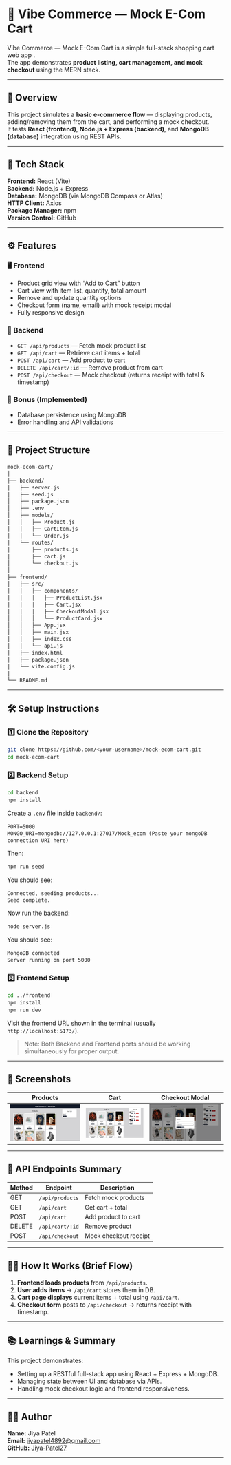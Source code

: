 # 🛒 Vibe Commerce — Mock E-Com Cart

Vibe Commerce — Mock E-Com Cart is a simple full-stack shopping cart web app .  
The app demonstrates **product listing, cart management, and mock checkout** using the MERN stack.

---

## 🚀 Overview

This project simulates a **basic e-commerce flow** — displaying products, adding/removing them from the cart, and performing a mock checkout.  
It tests **React (frontend)**, **Node.js + Express (backend)**, and **MongoDB (database)** integration using REST APIs.

---

## 🧰 Tech Stack

**Frontend:** React (Vite)  
**Backend:** Node.js + Express  
**Database:** MongoDB (via MongoDB Compass or Atlas)  
**HTTP Client:** Axios  
**Package Manager:** npm  
**Version Control:** GitHub

---

## ⚙️ Features

### 🖥️ Frontend
- Product grid view with “Add to Cart” button  
- Cart view with item list, quantity, total amount  
- Remove and update quantity options  
- Checkout form (name, email) with mock receipt modal  
- Fully responsive design  

### 🔗 Backend
- `GET /api/products` — Fetch mock product list  
- `GET /api/cart` — Retrieve cart items + total  
- `POST /api/cart` — Add product to cart  
- `DELETE /api/cart/:id` — Remove product from cart  
- `POST /api/checkout` — Mock checkout (returns receipt with total & timestamp)  

### 💾 Bonus (Implemented)
- Database persistence using MongoDB  
- Error handling and API validations  

---

## 📂 Project Structure

```
mock-ecom-cart/
│
├── backend/
│   ├── server.js
│   ├── seed.js
│   ├── package.json
│   ├── .env
│   ├── models/
│   │   ├── Product.js
│   │   ├── CartItem.js
│   │   └── Order.js
│   └── routes/
│       ├── products.js
│       ├── cart.js
│       └── checkout.js
│
├── frontend/
│   ├── src/
│   │   ├── components/
│   │   │   ├── ProductList.jsx
│   │   │   ├── Cart.jsx
│   │   │   ├── CheckoutModal.jsx
│   │   │   └── ProductCard.jsx
│   │   ├── App.jsx
│   │   ├── main.jsx
│   │   ├── index.css
│   │   └── api.js
│   ├── index.html
│   ├── package.json
│   └── vite.config.js
│
└── README.md
```

---

## 🛠️ Setup Instructions

### 1️⃣ Clone the Repository
```bash
git clone https://github.com/<your-username>/mock-ecom-cart.git
cd mock-ecom-cart
```

### 2️⃣ Backend Setup
```bash
cd backend
npm install
```
Create a `.env` file inside `backend/`:
```
PORT=5000
MONGO_URI=mongodb://127.0.0.1:27017/Mock_ecom (Paste your mongoDB connection URI here)
```
Then:
```bash
npm run seed  
```
You should see:
```
Connected, seeding products...
Seed complete.
```

Now run the backend:
```bash
node server.js
```
You should see:
```
MongoDB connected
Server running on port 5000
```

### 3️⃣ Frontend Setup
```bash
cd ../frontend
npm install
npm run dev
```
Visit the frontend URL shown in the terminal (usually `http://localhost:5173/`).

>Note: Both Backend and Frontend ports should be working simultaneously for proper output.

---

## 📸 Screenshots

| Products | Cart | Checkout Modal |
|----------------|------------|----------------|
| ![Products](Frontend\public\products.png) | ![Cart](Frontend\public\cart.png) | ![Checkout](Frontend\public\checkout.png) |

---

## 🧾 API Endpoints Summary

| Method | Endpoint | Description |
|---------|-----------|-------------|
| GET | `/api/products` | Fetch mock products |
| GET | `/api/cart` | Get cart + total |
| POST | `/api/cart` | Add product to cart |
| DELETE | `/api/cart/:id` | Remove product |
| POST | `/api/checkout` | Mock checkout receipt |

---

## 🧑‍💻 How It Works (Brief Flow)

1. **Frontend loads products** from `/api/products`.  
2. **User adds items** → `/api/cart` stores them in DB.  
3. **Cart page displays** current items + total using `/api/cart`.  
4. **Checkout form** posts to `/api/checkout` → returns receipt with timestamp.  

---

<!-- ## 🎥 Demo Video

📹 **Demo Video:** [Watch Here](https://youtu.be/your-demo-link) *(1–2 min overview)*

--- -->

## 📚 Learnings & Summary

This project demonstrates:
- Setting up a RESTful full-stack app using React + Express + MongoDB.  
- Managing state between UI and database via APIs.  
- Handling mock checkout logic and frontend responsiveness.  

---

## 🧑‍💼 Author

**Name:** Jiya Patel  
**Email:** jiyapatel4892@gmail.com  
**GitHub:** [Jiya-Patel27](https://github.com/Jiya-Patel27)

---
<!-- 
> 📝 *Submitted for the Vibe Commerce Full-Stack Internship Screening Assignment, October 2025.* -->
